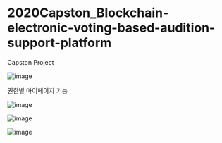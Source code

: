 # 2020Capston_Blockchain-electronic-voting-based-audition-support-platform
Capston Project


![image](https://user-images.githubusercontent.com/60876477/92996397-46a5ac80-f546-11ea-83bc-281a11878dde.png)


권한별 마이페이지 기능

![image](https://user-images.githubusercontent.com/60876477/92996474-cc295c80-f546-11ea-8a2d-7b287c515a58.png)

![image](https://user-images.githubusercontent.com/60876477/92996476-cfbce380-f546-11ea-85bf-7564533e05d1.png)

![image](https://user-images.githubusercontent.com/60876477/92996477-d186a700-f546-11ea-8212-75feeb1e6651.png)
